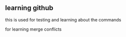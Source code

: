 ## learning github
this is used for testing and learning about the commands

for learning merge conflicts
